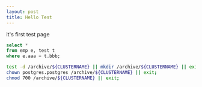 ```yaml
---
layout: post
title: Hello Test
---
```


it's first test page

```sql
select * 
from emp e, test t
where e.aaa = t.bbb;
```

```bash
test -d /archive/${CLUSTERNAME} || mkdir /archive/${CLUSTERNAME} || exit;
chown postgres.postgres /archive/${CLUSTERNAME} || exit;
chmod 700 /archive/${CLUSTERNAME} || exit;
```
